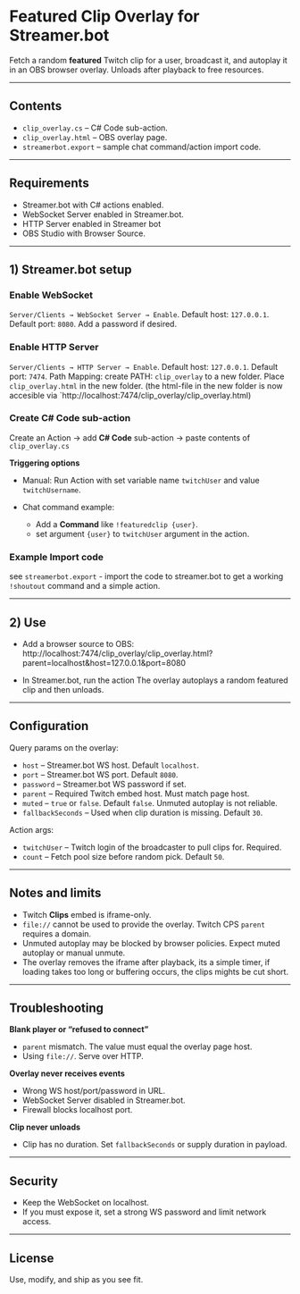 # Featured Clip Overlay for Streamer.bot

Fetch a random **featured** Twitch clip for a user, broadcast it, and autoplay it in an OBS browser overlay. Unloads after playback to free resources.

---

## Contents

* `clip_overlay.cs` – C# Code sub-action.
* `clip_overlay.html` – OBS overlay page.
* `streamerbot.export` – sample chat command/action import code.

---

## Requirements

* Streamer.bot with C# actions enabled.
* WebSocket Server enabled in Streamer.bot.
* HTTP Server enabled in Streamer bot
* OBS Studio with Browser Source.

---

## 1) Streamer.bot setup

### Enable WebSocket

`Server/Clients → WebSocket Server → Enable`.
Default host: `127.0.0.1`. Default port: `8080`. Add a password if desired.

### Enable HTTP Server

`Server/Clients → HTTP Server → Enable`.
Default host: `127.0.0.1`. Default port: `7474`.
Path Mapping: create PATH: `clip_overlay` to a new folder. 
Place `clip_overlay.html` in the new folder. 
(the html-file in the new folder is now accesible via `http://localhost:7474/clip_overlay/clip_overlay.html)

### Create C# Code sub-action

Create an Action → add **C# Code** sub-action → paste contents of `clip_overlay.cs`

**Triggering options**

* Manual: Run Action with set variable name `twitchUser` and value `twitchUsername`.

* Chat command example:

  * Add a **Command** like `!featuredclip {user}`.
  * set argument `{user}` to `twitchUser` argument in the action.

### Example Import code

see `streamerbot.export` - import the code to streamer.bot to get a working `!shoutout` command and a simple action. 

---

## 2) Use

* Add a browser source to OBS:
http://localhost:7474/clip_overlay/clip_overlay.html?parent=localhost&host=127.0.0.1&port=8080

* In Streamer.bot, run the action
   The overlay autoplays a random featured clip and then unloads.

---

## Configuration

Query params on the overlay:

* `host` – Streamer.bot WS host. Default `localhost`.
* `port` – Streamer.bot WS port. Default `8080`.
* `password` – Streamer.bot WS password if set.
* `parent` – Required Twitch embed host. Must match page host.
* `muted` – `true` or `false`. Default `false`. Unmuted autoplay is not reliable.
* `fallbackSeconds` – Used when clip duration is missing. Default `30`.

Action args:

* `twitchUser` – Twitch login of the broadcaster to pull clips for. Required.
* `count` – Fetch pool size before random pick. Default `50`.

---

## Notes and limits

* Twitch **Clips** embed is iframe-only.
* `file://` cannot be used to provide the overlay. Twitch CPS `parent` requires a domain.
* Unmuted autoplay may be blocked by browser policies. Expect muted autoplay or manual unmute.
* The overlay removes the iframe after playback, its a simple timer, if loading takes too long or buffering occurs, the clips mights be cut short.

---

## Troubleshooting

**Blank player or “refused to connect”**

* `parent` mismatch. The value must equal the overlay page host.
* Using `file://`. Serve over HTTP.

**Overlay never receives events**

* Wrong WS host/port/password in URL.
* WebSocket Server disabled in Streamer.bot.
* Firewall blocks localhost port.

**Clip never unloads**

* Clip has no duration. Set `fallbackSeconds` or supply duration in payload.

---

## Security

* Keep the WebSocket on localhost.
* If you must expose it, set a strong WS password and limit network access.

---

## License

Use, modify, and ship as you see fit.